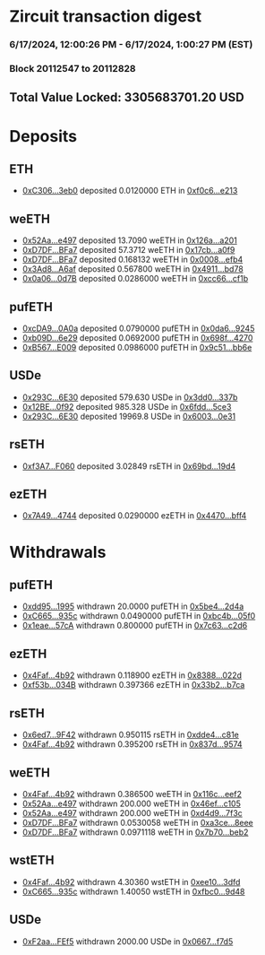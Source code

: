 # Zircuit transaction digest
### 6/17/2024, 12:00:26 PM - 6/17/2024, 1:00:27 PM (EST)
### Block 20112547 to 20112828

## Total Value Locked: 3305683701.20 USD

# Deposits
## ETH
- [0xC306...3eb0](https://etherscan.io/address/0xC3060bd02b80accf028CCEF5347ed54505953eb0) deposited 0.0120000 ETH in [0xf0c6...e213](https://etherscan.io/tx/0xC3060bd02b80accf028CCEF5347ed54505953eb0)
## weETH
- [0x52Aa...e497](https://etherscan.io/address/0x52Aa899454998Be5b000Ad077a46Bbe360F4e497) deposited 13.7090 weETH in [0x126a...a201](https://etherscan.io/tx/0x52Aa899454998Be5b000Ad077a46Bbe360F4e497)
- [0xD7DF...BFa7](https://etherscan.io/address/0xD7DF7E085214743530afF339aFC420c7c720BFa7) deposited 57.3712 weETH in [0x17cb...a0f9](https://etherscan.io/tx/0xD7DF7E085214743530afF339aFC420c7c720BFa7)
- [0xD7DF...BFa7](https://etherscan.io/address/0xD7DF7E085214743530afF339aFC420c7c720BFa7) deposited 0.168132 weETH in [0x0008...efb4](https://etherscan.io/tx/0xD7DF7E085214743530afF339aFC420c7c720BFa7)
- [0x3Ad8...A6af](https://etherscan.io/address/0x3Ad8ADa609f14fABf756a473eA2B30E2D0e3A6af) deposited 0.567800 weETH in [0x4911...bd78](https://etherscan.io/tx/0x3Ad8ADa609f14fABf756a473eA2B30E2D0e3A6af)
- [0x0a06...0d7B](https://etherscan.io/address/0x0a0624162AE2fd30BaCADE27fB6c2ab6f51f0d7B) deposited 0.0286000 weETH in [0xcc66...cf1b](https://etherscan.io/tx/0x0a0624162AE2fd30BaCADE27fB6c2ab6f51f0d7B)
## pufETH
- [0xcDA9...0A0a](https://etherscan.io/address/0xcDA97F0FDE06fFB780f16299cEEE4CB53A220A0a) deposited 0.0790000 pufETH in [0x0da6...9245](https://etherscan.io/tx/0xcDA97F0FDE06fFB780f16299cEEE4CB53A220A0a)
- [0xb09D...6e29](https://etherscan.io/address/0xb09Df40fEfD90ca67a4B1E91FFC8a12E233B6e29) deposited 0.0692000 pufETH in [0x698f...4270](https://etherscan.io/tx/0xb09Df40fEfD90ca67a4B1E91FFC8a12E233B6e29)
- [0xB567...E009](https://etherscan.io/address/0xB567079f88B1E3db0fe87F41641dcBA7bD62E009) deposited 0.0986000 pufETH in [0x9c51...bb6e](https://etherscan.io/tx/0xB567079f88B1E3db0fe87F41641dcBA7bD62E009)
## USDe
- [0x293C...6E30](https://etherscan.io/address/0x293C6937D8D82e05B01335F7B33FBA0c8e256E30) deposited 579.630 USDe in [0x3dd0...337b](https://etherscan.io/tx/0x293C6937D8D82e05B01335F7B33FBA0c8e256E30)
- [0x12BE...0f92](https://etherscan.io/address/0x12BEa9604F0EE6331dD86dfF2E6569DfF79E0f92) deposited 985.328 USDe in [0x6fdd...5ce3](https://etherscan.io/tx/0x12BEa9604F0EE6331dD86dfF2E6569DfF79E0f92)
- [0x293C...6E30](https://etherscan.io/address/0x293C6937D8D82e05B01335F7B33FBA0c8e256E30) deposited 19969.8 USDe in [0x6003...0e31](https://etherscan.io/tx/0x293C6937D8D82e05B01335F7B33FBA0c8e256E30)
## rsETH
- [0xf3A7...F060](https://etherscan.io/address/0xf3A7C4DbF079483977d078bE64523EE73be6F060) deposited 3.02849 rsETH in [0x69bd...19d4](https://etherscan.io/tx/0xf3A7C4DbF079483977d078bE64523EE73be6F060)
## ezETH
- [0x7A49...4744](https://etherscan.io/address/0x7A493Be5c2ce014cD049Bf178a1ac0Db1B434744) deposited 0.0290000 ezETH in [0x4470...bff4](https://etherscan.io/tx/0x7A493Be5c2ce014cD049Bf178a1ac0Db1B434744)
# Withdrawals
## pufETH
- [0xdd95...1995](https://etherscan.io/address/0xdd95AAcE8E78dE01E20ADDD7b0117107D3881995) withdrawn 20.0000 pufETH in [0x5be4...2d4a](https://etherscan.io/tx/0xdd95AAcE8E78dE01E20ADDD7b0117107D3881995)
- [0xC665...935c](https://etherscan.io/address/0xC6656C5EdC12bb1917Eb48c30B0FE40e50A0935c) withdrawn 0.0490000 pufETH in [0xbc4b...05f0](https://etherscan.io/tx/0xC6656C5EdC12bb1917Eb48c30B0FE40e50A0935c)
- [0x1eae...57cA](https://etherscan.io/address/0x1eae24215172E81dd516a45e60ab136F9A2257cA) withdrawn 0.800000 pufETH in [0x7c63...c2d6](https://etherscan.io/tx/0x1eae24215172E81dd516a45e60ab136F9A2257cA)
## ezETH
- [0x4Faf...4b92](https://etherscan.io/address/0x4Faf90B2373567d3942F9d8eE47b0EFDd7a24b92) withdrawn 0.118900 ezETH in [0x8388...022d](https://etherscan.io/tx/0x4Faf90B2373567d3942F9d8eE47b0EFDd7a24b92)
- [0xf53b...034B](https://etherscan.io/address/0xf53b2965d13404e5d13Ce40c7448F8E13F04034B) withdrawn 0.397366 ezETH in [0x33b2...b7ca](https://etherscan.io/tx/0xf53b2965d13404e5d13Ce40c7448F8E13F04034B)
## rsETH
- [0x6ed7...9F42](https://etherscan.io/address/0x6ed793BBe0371E176e6Eb2aBA0b5151078759F42) withdrawn 0.950115 rsETH in [0xdde4...c81e](https://etherscan.io/tx/0x6ed793BBe0371E176e6Eb2aBA0b5151078759F42)
- [0x4Faf...4b92](https://etherscan.io/address/0x4Faf90B2373567d3942F9d8eE47b0EFDd7a24b92) withdrawn 0.395200 rsETH in [0x837d...9574](https://etherscan.io/tx/0x4Faf90B2373567d3942F9d8eE47b0EFDd7a24b92)
## weETH
- [0x4Faf...4b92](https://etherscan.io/address/0x4Faf90B2373567d3942F9d8eE47b0EFDd7a24b92) withdrawn 0.386500 weETH in [0x116c...eef2](https://etherscan.io/tx/0x4Faf90B2373567d3942F9d8eE47b0EFDd7a24b92)
- [0x52Aa...e497](https://etherscan.io/address/0x52Aa899454998Be5b000Ad077a46Bbe360F4e497) withdrawn 200.000 weETH in [0x46ef...c105](https://etherscan.io/tx/0x52Aa899454998Be5b000Ad077a46Bbe360F4e497)
- [0x52Aa...e497](https://etherscan.io/address/0x52Aa899454998Be5b000Ad077a46Bbe360F4e497) withdrawn 200.000 weETH in [0xd4d9...7f3c](https://etherscan.io/tx/0x52Aa899454998Be5b000Ad077a46Bbe360F4e497)
- [0xD7DF...BFa7](https://etherscan.io/address/0xD7DF7E085214743530afF339aFC420c7c720BFa7) withdrawn 0.0530058 weETH in [0xa3ce...8eee](https://etherscan.io/tx/0xD7DF7E085214743530afF339aFC420c7c720BFa7)
- [0xD7DF...BFa7](https://etherscan.io/address/0xD7DF7E085214743530afF339aFC420c7c720BFa7) withdrawn 0.0971118 weETH in [0x7b70...beb2](https://etherscan.io/tx/0xD7DF7E085214743530afF339aFC420c7c720BFa7)
## wstETH
- [0x4Faf...4b92](https://etherscan.io/address/0x4Faf90B2373567d3942F9d8eE47b0EFDd7a24b92) withdrawn 4.30360 wstETH in [0xee10...3dfd](https://etherscan.io/tx/0x4Faf90B2373567d3942F9d8eE47b0EFDd7a24b92)
- [0xC665...935c](https://etherscan.io/address/0xC6656C5EdC12bb1917Eb48c30B0FE40e50A0935c) withdrawn 1.40050 wstETH in [0xfbc0...9d48](https://etherscan.io/tx/0xC6656C5EdC12bb1917Eb48c30B0FE40e50A0935c)
## USDe
- [0xF2aa...FEf5](https://etherscan.io/address/0xF2aaA8b7DfE839108Ad5D4aF37B70C04869EFEf5) withdrawn 2000.00 USDe in [0x0667...f7d5](https://etherscan.io/tx/0xF2aaA8b7DfE839108Ad5D4aF37B70C04869EFEf5)
